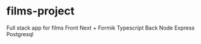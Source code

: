 # films-project
Full stack app for films
Front Next + Formik Typescript
Back Node Express Postgresql
